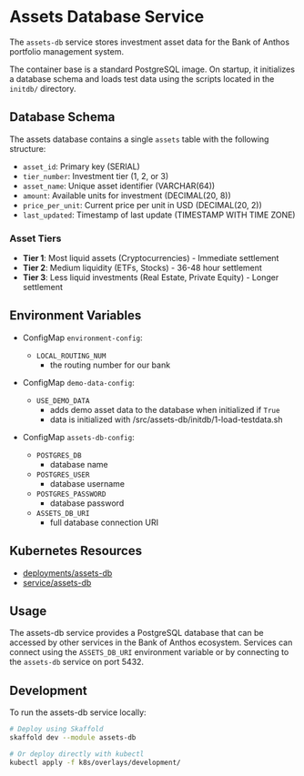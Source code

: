 # Assets Database Service

The `assets-db` service stores investment asset data for the Bank of Anthos portfolio management system.

The container base is a standard PostgreSQL image. On startup, it initializes
a database schema and loads test data using the scripts located in the `initdb/`
directory.

## Database Schema

The assets database contains a single `assets` table with the following structure:

- `asset_id`: Primary key (SERIAL)
- `tier_number`: Investment tier (1, 2, or 3)
- `asset_name`: Unique asset identifier (VARCHAR(64))
- `amount`: Available units for investment (DECIMAL(20, 8))
- `price_per_unit`: Current price per unit in USD (DECIMAL(20, 2))
- `last_updated`: Timestamp of last update (TIMESTAMP WITH TIME ZONE)

### Asset Tiers

- **Tier 1**: Most liquid assets (Cryptocurrencies) - Immediate settlement
- **Tier 2**: Medium liquidity (ETFs, Stocks) - 36-48 hour settlement
- **Tier 3**: Less liquid investments (Real Estate, Private Equity) - Longer settlement

## Environment Variables

- ConfigMap `environment-config`:
  - `LOCAL_ROUTING_NUM`
    - the routing number for our bank

- ConfigMap `demo-data-config`:
  - `USE_DEMO_DATA`
    - adds demo asset data to the database when initialized if `True`
    - data is initialized with /src/assets-db/initdb/1-load-testdata.sh

- ConfigMap `assets-db-config`:
  - `POSTGRES_DB`
    - database name
  - `POSTGRES_USER`
    - database username
  - `POSTGRES_PASSWORD`
    - database password
  - `ASSETS_DB_URI`
    - full database connection URI

## Kubernetes Resources

- [deployments/assets-db](/kubernetes-manifests/assets-db.yaml)
- [service/assets-db](/kubernetes-manifests/assets-db.yaml)

## Usage

The assets-db service provides a PostgreSQL database that can be accessed by other services
in the Bank of Anthos ecosystem. Services can connect using the `ASSETS_DB_URI` environment
variable or by connecting to the `assets-db` service on port 5432.

## Development

To run the assets-db service locally:

```bash
# Deploy using Skaffold
skaffold dev --module assets-db

# Or deploy directly with kubectl
kubectl apply -f k8s/overlays/development/
```